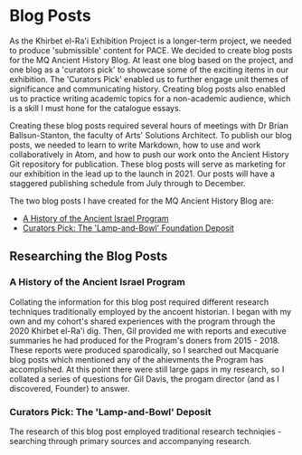 # Blog Posts

As the Khirbet el-Ra'i Exhibition Project is a longer-term project, we needed to produce 'submissible' content for PACE. We decided to create blog posts for the MQ Ancient History Blog. At least one blog based on the project, and one blog as a 'curators pick' to showcase some of the exciting items in our exhibition. The 'Curators Pick' enabled us to further engage unit themes of significance and communicating history. Creating blog posts also enabled us to practice writing academic topics for a non-academic audience, which is a skill I must hone for the catalogue essays. 

Creating these blog posts required several hours of meetings with Dr Brian Ballsun-Stanton, the faculty of Arts' Solutions Architect. To publish our blog posts, we needed to learn to write Markdown, how to use and work collaboratively in Atom, and how to push our work onto the Ancient History Git repository for publication. These blog posts will serve as marketing for our exhibition in the lead up to the launch in 2021. Our posts will have a staggered publishing schedule from July through to December.

The two blog posts I have created for the MQ Ancient History Blog are:

   * [A History of the Ancient Israel Program](AHistory.md)
   * [Curators Pick: The 'Lamp-and-Bowl' Foundation Deposit](Curatorspick.md)

## Researching the Blog Posts

### A History of the Ancient Israel Program

Collating the information for this blog post required different research techniques traditionally employed by the ancoent historian. I began with my own and my cohort's shared experiences with the program through the 2020 Khirbet el-Ra'i dig. Then, Gil provided me with reports and executive summaries he had produced for the Program's doners from 2015 - 2018. These reports were produced sparodically, so I searched out Macquarie blog posts which mentioned any of the ahievments the Program has accomplished. At this point there were still large gaps in my research, so I collated a series of questions for Gil Davis, the progam director (and as I discovered, Founder) to answer. 

### Curators Pick: The 'Lamp-and-Bowl' Deposit

The research of this blog post employed traditional research techniqies - searching through primary sources and accompanying research. 